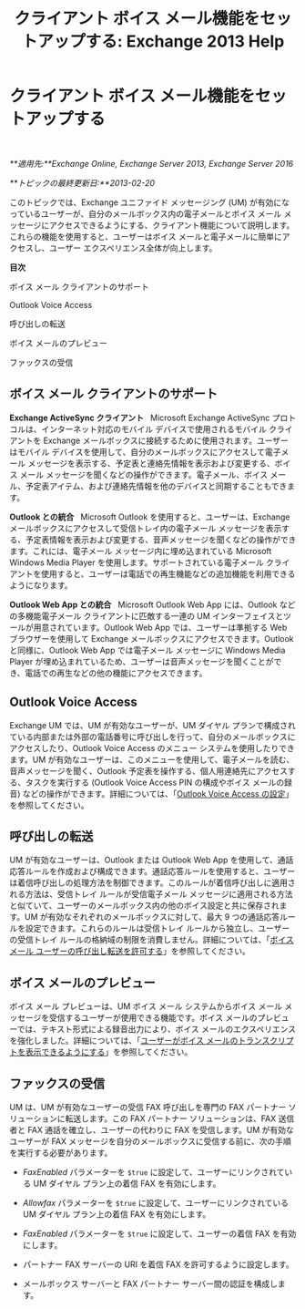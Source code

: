﻿---
title: 'クライアント ボイス メール機能をセットアップする: Exchange 2013 Help'
TOCTitle: クライアント ボイス メール機能をセットアップする
ms:assetid: 5e661cfd-d34e-4caa-91a5-967bbecb75eb
ms:mtpsurl: https://technet.microsoft.com/ja-jp/library/JJ673529(v=EXCHG.150)
ms:contentKeyID: 50555790
ms.date: 04/24/2018
mtps_version: v=EXCHG.150
ms.translationtype: HT
---

# クライアント ボイス メール機能をセットアップする

 

_**適用先:**Exchange Online, Exchange Server 2013, Exchange Server 2016_

_**トピックの最終更新日:**2013-02-20_

このトピックでは、Exchange ユニファイド メッセージング (UM) が有効になっているユーザーが、自分のメールボックス内の電子メールとボイス メール メッセージにアクセスできるようにする、クライアント機能について説明します。これらの機能を使用すると、ユーザーはボイス メールと電子メールに簡単にアクセスし、ユーザー エクスペリエンス全体が向上します。

**目次**

ボイス メール クライアントのサポート

Outlook Voice Access

呼び出しの転送

ボイス メールのプレビュー

ファックスの受信

## ボイス メール クライアントのサポート

**Exchange ActiveSync クライアント**   Microsoft Exchange ActiveSync プロトコルは、インターネット対応のモバイル デバイスで使用されるモバイル クライアントを Exchange メールボックスに接続するために使用されます。ユーザーはモバイル デバイスを使用して、自分のメールボックスにアクセスして電子メール メッセージを表示する、予定表と連絡先情報を表示および変更する、ボイス メール メッセージを聞くなどの操作ができます。電子メール、ボイス メール、予定表アイテム、および連絡先情報を他のデバイスと同期することもできます。

**Outlook との統合**   Microsoft Outlook を使用すると、ユーザーは、Exchange メールボックスにアクセスして受信トレイ内の電子メール メッセージを表示する、予定表情報を表示および変更する、音声メッセージを聞くなどの操作ができます。これには、電子メール メッセージ内に埋め込まれている Microsoft Windows Media Player を使用します。サポートされている電子メール クライアントを使用すると、ユーザーは電話での再生機能などの追加機能を利用できるようになります。

**Outlook Web App との統合**   Microsoft Outlook Web App には、Outlook などの多機能電子メール クライアントに匹敵する一連の UM インターフェイスとツールが用意されています。Outlook Web App では、ユーザーは準拠する Web ブラウザーを使用して Exchange メールボックスにアクセスできます。Outlook と同様に、Outlook Web App では電子メール メッセージに Windows Media Player が埋め込まれているため、ユーザーは音声メッセージを聞くことができ、電話での再生などの他の機能にアクセスできます。

## Outlook Voice Access

Exchange UM では、UM が有効なユーザーが、UM ダイヤル プランで構成されている内部または外部の電話番号に呼び出しを行って、自分のメールボックスにアクセスしたり、Outlook Voice Access のメニュー システムを使用したりできます。UM が有効なユーザーは、このメニューを使用して、電子メールを読む、音声メッセージを聞く、Outlook 予定表を操作する、個人用連絡先にアクセスする、タスクを実行する (Outlook Voice Access PIN の構成やボイス メールの録音) などの操作ができます。詳細については、「[Outlook Voice Access の設定](setting-up-outlook-voice-access-exchange-2013-help.md)」を参照してください。

## 呼び出しの転送

UM が有効なユーザーは、Outlook または Outlook Web App を使用して、通話応答ルールを作成および構成できます。通話応答ルールを使用すると、ユーザーは着信呼び出しの処理方法を制御できます。このルールが着信呼び出しに適用される方法は、受信トレイ ルールが受信電子メール メッセージに適用される方法と似ていて、ユーザーのメールボックス内の他のボイス設定と共に保存されます。UM が有効なそれぞれのメールボックスに対して、最大 9 つの通話応答ルールを設定できます。これらのルールは受信トレイ ルールから独立し、ユーザーの受信トレイ ルールの格納域の制限を消費しません。詳細については、「[ボイス メール ユーザーの呼び出し転送を許可する](allow-voice-mail-users-to-forward-calls-exchange-2013-help.md)」を参照してください。

## ボイス メールのプレビュー

ボイス メール プレビューは、UM ボイス メール システムからボイス メール メッセージを受信するユーザーが使用できる機能です。ボイス メールのプレビューでは、テキスト形式による録音出力により、ボイス メールのエクスペリエンスを強化しました。詳細については、「[ユーザーがボイス メールのトランスクリプトを表示できるようにする](allow-users-to-see-a-voice-mail-transcript-exchange-2013-help.md)」を参照してください。

## ファックスの受信

UM は、UM が有効なユーザーの受信 FAX 呼び出しを専門の FAX パートナー ソリューションに転送します。この FAX パートナー ソリューションは、FAX 送信者と FAX 通話を確立し、ユーザーの代わりに FAX を受信します。UM が有効なユーザーが FAX メッセージを自分のメールボックスに受信する前に、次の手順を実行する必要があります。

  - *FaxEnabled* パラメーターを `$true` に設定して、ユーザーにリンクされている UM ダイヤル プラン上の着信 FAX を有効にします。

  - *Allowfax* パラメーターを `$true` に設定して、ユーザーにリンクされている UM ダイヤル プラン上の着信 FAX を有効にします。

  - *FaxEnabled* パラメーターを `$true` に設定して、ユーザーの着信 FAX を有効にします。

  - パートナー FAX サーバーの URI を着信 FAX を許可するように設定します。

  - メールボックス サーバーと FAX パートナー サーバー間の認証を構成します。

